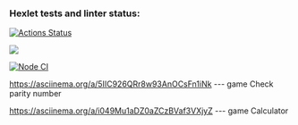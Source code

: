 ### Hexlet tests and linter status:
[![Actions Status](https://github.com/mozhaev94/frontend-project-lvl1/workflows/hexlet-check/badge.svg)](https://github.com/mozhaev94/frontend-project-lvl1/actions)

<a href="https://codeclimate.com/github/codeclimate/codeclimate/maintainability"><img src="https://api.codeclimate.com/v1/badges/a99a88d28ad37a79dbf6/maintainability" /></a>

[![Node CI](https://github.com/mozhaev94/frontend-project-lvl1/workflows/Node%20CI/badge.svg)](https://github.com/mozhaev94/frontend-project-lvl1/actions)

https://asciinema.org/a/5IIC926QRr8w93AnOCsFn1iNk --- game Check parity number

https://asciinema.org/a/i049Mu1aDZ0aZCzBVaf3VXjyZ  --- game Calculator
